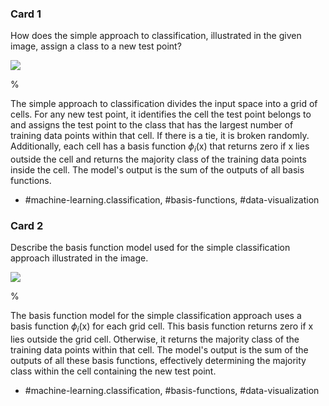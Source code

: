 ### Card 1

How does the simple approach to classification, illustrated in the given image, assign a class to a new test point?

![](https://cdn.mathpix.com/cropped/2024_05_26_628bb04fbcc19ed959eag-1.jpg?height=694&width=706&top_left_y=215&top_left_x=956)

%

The simple approach to classification divides the input space into a grid of cells. For any new test point, it identifies the cell the test point belongs to and assigns the test point to the class that has the largest number of training data points within that cell. If there is a tie, it is broken randomly. Additionally, each cell has a basis function $\phi_{i}(\mathrm{x})$ that returns zero if $\mathrm{x}$ lies outside the cell and returns the majority class of the training data points inside the cell. The model's output is the sum of the outputs of all basis functions.

- #machine-learning.classification, #basis-functions, #data-visualization

### Card 2

Describe the basis function model used for the simple classification approach illustrated in the image.

![](https://cdn.mathpix.com/cropped/2024_05_26_628bb04fbcc19ed959eag-1.jpg?height=694&width=706&top_left_y=215&top_left_x=956)

%

The basis function model for the simple classification approach uses a basis function $\phi_{i}(\mathrm{x})$ for each grid cell. This basis function returns zero if $\mathrm{x}$ lies outside the grid cell. Otherwise, it returns the majority class of the training data points within that cell. The model's output is the sum of the outputs of all these basis functions, effectively determining the majority class within the cell containing the new test point.

- #machine-learning.classification, #basis-functions, #data-visualization